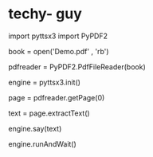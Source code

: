 # techy- guy

 
import pyttsx3
import PyPDF2

book = open('Demo.pdf' , 'rb')

pdfreader = PyPDF2.PdfFileReader(book)

engine = pyttsx3.init()

page = pdfreader.getPage(0)

text = page.extractText()

engine.say(text)

engine.runAndWait()

